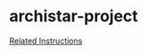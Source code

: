 # archistar-project

[Related Instructions](https://docs.google.com/document/d/17DYM6d1DhCHMfAKaTC3IXFHmoLdrq9xnKeRpzCetou0/edit?usp=sharing)